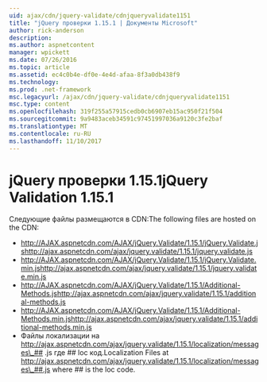 ```yaml
---
uid: ajax/cdn/jquery-validate/cdnjqueryvalidate1151
title: "jQuery проверки 1.15.1 | Документы Microsoft"
author: rick-anderson
description: 
ms.author: aspnetcontent
manager: wpickett
ms.date: 07/26/2016
ms.topic: article
ms.assetid: ec4c0b4e-df0e-4e4d-afaa-8f3a0db438f9
ms.technology: 
ms.prod: .net-framework
msc.legacyurl: /ajax/cdn/jquery-validate/cdnjqueryvalidate1151
msc.type: content
ms.openlocfilehash: 319f255a57915cedb0cb6907eb15ac950f21f504
ms.sourcegitcommit: 9a9483aceb34591c97451997036a9120c3fe2baf
ms.translationtype: MT
ms.contentlocale: ru-RU
ms.lasthandoff: 11/10/2017
---
```

<a name="jquery-validation-1151"></a><span data-ttu-id="ad616-102">jQuery проверки 1.15.1</span><span class="sxs-lookup"><span data-stu-id="ad616-102">jQuery Validation 1.15.1</span></span>
====================
<span data-ttu-id="ad616-103">Следующие файлы размещаются в CDN:</span><span class="sxs-lookup"><span data-stu-id="ad616-103">The following files are hosted on the CDN:</span></span>

- <span data-ttu-id="ad616-104">http://AJAX.aspnetcdn.com/AJAX/jQuery.Validate/1.15.1/jQuery.Validate.js</span><span class="sxs-lookup"><span data-stu-id="ad616-104">http://ajax.aspnetcdn.com/ajax/jquery.validate/1.15.1/jquery.validate.js</span></span>
- <span data-ttu-id="ad616-105">http://AJAX.aspnetcdn.com/AJAX/jQuery.Validate/1.15.1/jQuery.Validate.min.js</span><span class="sxs-lookup"><span data-stu-id="ad616-105">http://ajax.aspnetcdn.com/ajax/jquery.validate/1.15.1/jquery.validate.min.js</span></span>
- <span data-ttu-id="ad616-106">http://AJAX.aspnetcdn.com/AJAX/jQuery.Validate/1.15.1/Additional-Methods.js</span><span class="sxs-lookup"><span data-stu-id="ad616-106">http://ajax.aspnetcdn.com/ajax/jquery.validate/1.15.1/additional-methods.js</span></span>
- <span data-ttu-id="ad616-107">http://AJAX.aspnetcdn.com/AJAX/jQuery.Validate/1.15.1/Additional-Methods.min.js</span><span class="sxs-lookup"><span data-stu-id="ad616-107">http://ajax.aspnetcdn.com/ajax/jquery.validate/1.15.1/additional-methods.min.js</span></span>
- <span data-ttu-id="ad616-108">Файлы локализации на http://ajax.aspnetcdn.com/ajax/jquery.validate/1.15.1/localization/messages\_## .js где ## loc код.</span><span class="sxs-lookup"><span data-stu-id="ad616-108">Localization Files at http://ajax.aspnetcdn.com/ajax/jquery.validate/1.15.1/localization/messages\_##.js where ## is the loc code.</span></span>
